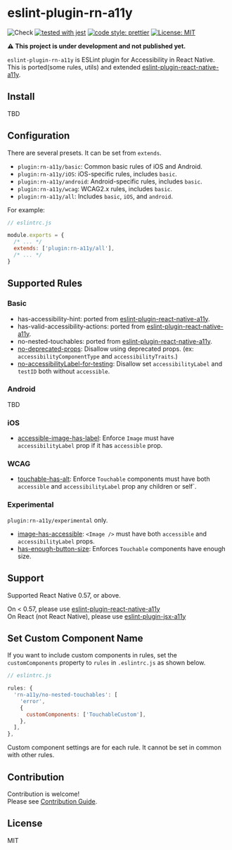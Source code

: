 # eslint-plugin-rn-a11y

![Check](https://github.com/grgr-dkrk/eslint-plugin-rn-a11y/workflows/Check/badge.svg?branch=main) [![tested with jest](https://img.shields.io/badge/tested_with-jest-99424f.svg)](https://github.com/facebook/jest) [![code style: prettier](https://img.shields.io/badge/code_style-prettier-ff69b4.svg?style=flat-square)](https://github.com/prettier/prettier) [![License: MIT](https://img.shields.io/badge/License-MIT-yellow.svg)](https://opensource.org/licenses/MIT)

**⚠️ This project is under development and not published yet.**

`eslint-plugin-rn-a11y` is ESLint plugin for Accessibility in React Native.  
This is ported(some rules, utils) and extended [eslint-plugin-react-native-a11y](https://github.com/FormidableLabs/eslint-plugin-react-native-a11y).

## Install

TBD

## Configuration

There are several presets. It can be set from `extends`.

- `plugin:rn-a11y/basic`: Common basic rules of iOS and Android.
- `plugin:rn-a11y/iOS`: iOS-specific rules, includes `basic`.
- `plugin:rn-a11y/android`: Android-specific rules, includes `basic`.
- `plugin:rn-a11y/wcag`: WCAG2.x rules, includes `basic`.
- `plugin:rn-a11y/all`: Includes `basic`, `iOS`, and `android`.

For example:

```javascript
// eslintrc.js

module.exports = {
  /* ... */
  extends: ['plugin:rn-a11y/all'],
  /* ... */
}
```

## Supported Rules

### Basic

- has-accessibility-hint: ported from [eslint-plugin-react-native-a11y](https://github.com/FormidableLabs/eslint-plugin-react-native-a11y).
- has-valid-accessibility-actions: ported from [eslint-plugin-react-native-a11y](https://github.com/FormidableLabs/eslint-plugin-react-native-a11y).
- no-nested-touchables: ported from [eslint-plugin-react-native-a11y](https://github.com/FormidableLabs/eslint-plugin-react-native-a11y).
- [no-deprecated-props](): Disallow using deprecated props. (ex: `accessibilityComponentType` and `accessibilityTraits`.)
- [no-accessibilityLabel-for-testing](): Disallow set `accessibilityLabel` and `testID` both without `accessible`.

### Android

TBD

### iOS

- [accessible-image-has-label](): Enforce `Image` must have `accessibilityLabel` prop if it has `accessible` prop.

### WCAG

- [touchable-has-alt](): Enforce `Touchable` components must have both `accessible` and `accessibilityLabel` prop any children or self`.

### Experimental

`plugin:rn-a11y/experimental` only.

- [image-has-accessible](): `<Image />` must have both `accessible` and `accessibilityLabel` props.
- [has-enough-button-size](./docs/rules/android/has-enough-button-size.md): Enforces `Touchable` components have enough size.

## Support

Supported React Native 0.57, or above.

On < 0.57, please use [eslint-plugin-react-native-a11y](https://github.com/FormidableLabs/eslint-plugin-react-native-a11y)  
On React (not React Native), please use [eslint-plugin-jsx-a11y](https://github.com/jsx-eslint/eslint-plugin-jsx-a11y)

## Set Custom Component Name

If you want to include custom components in rules, set the `customComponents` property to `rules` in `.eslintrc.js` as shown below.

```javascript
// eslintrc.js

rules: {
  'rn-a11y/no-nested-touchables': [
    'error',
    {
      customComponents: ['TouchableCustom'],
    },
  ],
},
```

Custom component settings are for each rule. It cannot be set in common with other rules.

## Contribution

Contribution is welcome!  
Please see [Contribution Guide](CONTRIBUTING.md).

## License

MIT
